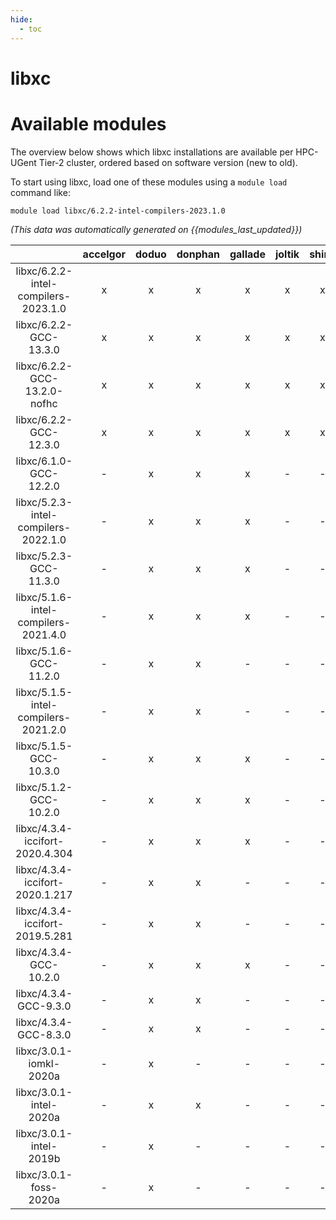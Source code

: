```yaml
---
hide:
  - toc
---
```


libxc
=====

# Available modules


The overview below shows which libxc installations are available per HPC-UGent Tier-2 cluster, ordered based on software version (new to old).

To start using libxc, load one of these modules using a `module load` command like:

```shell
module load libxc/6.2.2-intel-compilers-2023.1.0
```

*(This data was automatically generated on {{modules_last_updated}})*  

| |accelgor|doduo|donphan|gallade|joltik|shinx|
| :---: | :---: | :---: | :---: | :---: | :---: | :---: |
|libxc/6.2.2-intel-compilers-2023.1.0|x|x|x|x|x|x|
|libxc/6.2.2-GCC-13.3.0|x|x|x|x|x|x|
|libxc/6.2.2-GCC-13.2.0-nofhc|x|x|x|x|x|x|
|libxc/6.2.2-GCC-12.3.0|x|x|x|x|x|x|
|libxc/6.1.0-GCC-12.2.0|-|x|x|x|-|-|
|libxc/5.2.3-intel-compilers-2022.1.0|-|x|x|x|-|-|
|libxc/5.2.3-GCC-11.3.0|-|x|x|x|-|-|
|libxc/5.1.6-intel-compilers-2021.4.0|-|x|x|x|-|-|
|libxc/5.1.6-GCC-11.2.0|-|x|x|-|-|-|
|libxc/5.1.5-intel-compilers-2021.2.0|-|x|x|-|-|-|
|libxc/5.1.5-GCC-10.3.0|-|x|x|x|-|-|
|libxc/5.1.2-GCC-10.2.0|-|x|x|x|-|-|
|libxc/4.3.4-iccifort-2020.4.304|-|x|x|x|-|-|
|libxc/4.3.4-iccifort-2020.1.217|-|x|x|-|-|-|
|libxc/4.3.4-iccifort-2019.5.281|-|x|x|-|-|-|
|libxc/4.3.4-GCC-10.2.0|-|x|x|x|-|-|
|libxc/4.3.4-GCC-9.3.0|-|x|x|-|-|-|
|libxc/4.3.4-GCC-8.3.0|-|x|x|-|-|-|
|libxc/3.0.1-iomkl-2020a|-|x|-|-|-|-|
|libxc/3.0.1-intel-2020a|-|x|x|-|-|-|
|libxc/3.0.1-intel-2019b|-|x|-|-|-|-|
|libxc/3.0.1-foss-2020a|-|x|-|-|-|-|
